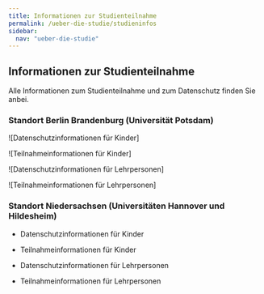 ```yaml
---
title: Informationen zur Studienteilnahme
permalink: /ueber-die-studie/studieninfos
sidebar:
  nav: "ueber-die-studie"
---
```


## Informationen zur Studienteilnahme

Alle Informationen zum Studienteilnahme und zum Datenschutz finden Sie anbei.

### Standort Berlin Brandenburg (Universität Potsdam)

![Datenschutzinformationen für Kinder] 

![Teilnahmeinformationen für Kinder]


![Datenschutzinformationen für Lehrpersonen]

![Teilnahmeinformationen für Lehrpersonen]

### Standort Niedersachsen (Universitäten Hannover und Hildesheim)

- Datenschutzinformationen für Kinder

- Teilnahmeinformationen für Kinder


- Datenschutzinformationen für Lehrpersonen

- Teilnahmeinformationen für Lehrpersonen

